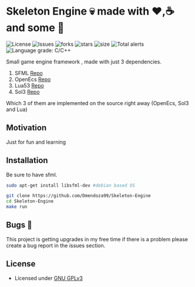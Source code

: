 # Skeleton Engine :skull: made with :heart:,:coffee: and some :beer:

![License](https://img.shields.io/github/license/Dmendoza99/Skeleton-Engine.svg) ![Issues](https://img.shields.io/github/issues/Dmendoza99/Skeleton-Engine.svg) ![forks](https://img.shields.io/github/forks/Dmendoza99/Skeleton-Engine) ![stars](https://img.shields.io/github/stars/Dmendoza99/Skeleton-Engine) ![size](https://img.shields.io/github/repo-size/dmendoza99/Skeleton-Engine) ![Total alerts](https://img.shields.io/lgtm/alerts/g/Dmendoza99/Skeleton-Engine.svg?logo=lgtm&logoWidth=18) ![Language grade: C/C++](https://img.shields.io/lgtm/grade/cpp/g/Dmendoza99/Skeleton-Engine.svg?logo=lgtm&logoWidth=18)

Small game engine framework , made with just 3 dependencies.

1.  SFML [Repo](https://github.com/SFML/SFML)
2.  OpenEcs [Repo](https://github.com/Gronis/OpenEcs)
3.  Lua53 [Repo](https://github.com/lua/lua)
4.  Sol3 [Repo](https://github.com/ThePhD/sol2)

Which 3 of them are implemented on the source right away (OpenEcs, Sol3 and Lua)

## Motivation

Just for fun and learning

## Installation

Be sure to have sfml.

```bash
sudo apt-get install libsfml-dev #debian based OS
```

```bash
git clone https://github.com/Dmendoza99/Skeleton-Engine
cd Skeleton-Engine
make run
```

## Bugs 🐛

This project is getting upgrades in my free time if there is a problem please create a bug report in the issues section.

## License

- Licensed under [GNU GPLv3](https://github.com/Dmendoza99/Skeleton-Engine/blob/master/LICENSE)
